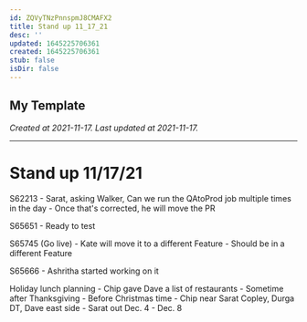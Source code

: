 ```yaml
---
id: ZQVyTNzPnnspmJ8CMAFX2
title: Stand up 11_17_21
desc: ''
updated: 1645225706361
created: 1645225706361
stub: false
isDir: false
---
```

My Template
---

_Created at 2021-11-17._
_Last updated at 2021-11-17._




---

# Stand up 11/17/21


S62213
\- Sarat, asking Walker, Can we run the QAtoProd job multiple times in the day
\- Once that's corrected, he will move the PR

S65651
\- Ready to test

S65745 (Go live)
\- Kate will move it to a different Feature
\- Should be in a different Feature

S65666
\- Ashritha started working on it

Holiday lunch planning
\- Chip gave Dave a list of restaurants
\- Sometime after Thanksgiving
\- Before Christmas time
\- Chip near Sarat Copley, Durga DT, Dave east side
\- Sarat out Dec. 4 - Dec. 8

